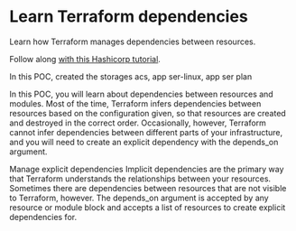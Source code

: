 # Learn Terraform dependencies

Learn how Terraform manages dependencies between resources.

Follow along [with this Hashicorp tutorial](https://developer.hashicorp.com/terraform/tutorials/configuration-language/dependencies).

In this POC, created the storages acs, app ser-linux, app ser plan

In this POC, you will learn about dependencies between resources and modules. Most of the time, Terraform infers dependencies between resources based on the configuration given, so that resources are created and destroyed in the correct order.
Occasionally, however, Terraform cannot infer dependencies between different parts of your infrastructure, and you will need to create an explicit dependency with the depends_on argument.

Manage explicit dependencies
Implicit dependencies are the primary way that Terraform understands the relationships between your resources. Sometimes there are dependencies between resources that are not visible to Terraform, however. The depends_on argument is accepted by any resource or module block and accepts a list of resources to create explicit dependencies for.